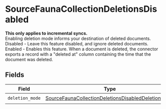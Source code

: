 # SourceFaunaCollectionDeletionsDisabled

<b>This only applies to incremental syncs.</b> <br>
Enabling deletion mode informs your destination of deleted documents.<br>
Disabled - Leave this feature disabled, and ignore deleted documents.<br>
Enabled - Enables this feature. When a document is deleted, the connector exports a record with a "deleted at" column containing the time that the document was deleted.


## Fields

| Field                                                                                                                           | Type                                                                                                                            | Required                                                                                                                        | Description                                                                                                                     |
| ------------------------------------------------------------------------------------------------------------------------------- | ------------------------------------------------------------------------------------------------------------------------------- | ------------------------------------------------------------------------------------------------------------------------------- | ------------------------------------------------------------------------------------------------------------------------------- |
| `deletion_mode`                                                                                                                 | [SourceFaunaCollectionDeletionsDisabledDeletionMode](../../models/shared/sourcefaunacollectiondeletionsdisableddeletionmode.md) | :heavy_check_mark:                                                                                                              | N/A                                                                                                                             |
